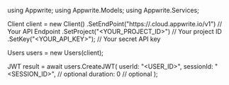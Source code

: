 using Appwrite;
using Appwrite.Models;
using Appwrite.Services;

Client client = new Client()
    .SetEndPoint("https://<REGION>.cloud.appwrite.io/v1") // Your API Endpoint
    .SetProject("<YOUR_PROJECT_ID>") // Your project ID
    .SetKey("<YOUR_API_KEY>"); // Your secret API key

Users users = new Users(client);

JWT result = await users.CreateJWT(
    userId: "<USER_ID>",
    sessionId: "<SESSION_ID>", // optional
    duration: 0 // optional
);